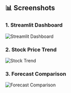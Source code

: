 ## 📊 Screenshots

### 1. Streamlit Dashboard
![Streamlit Dashboard](images/streamlit_dashboard.png)

### 2. Stock Price Trend
![Stock Trend](images/stock_trend.png)

### 3. Forecast Comparison
![Forecast Comparison](images/forecast_comparison.png)
